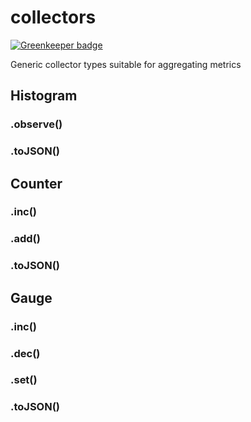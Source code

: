 # collectors

[![Greenkeeper badge](https://badges.greenkeeper.io/metrics-js/collectors.svg)](https://greenkeeper.io/)

Generic collector types suitable for aggregating metrics


## Histogram

### .observe()

### .toJSON()

## Counter

### .inc()

### .add()

### .toJSON()

## Gauge

### .inc()

### .dec()

### .set()

### .toJSON()

